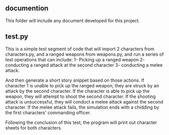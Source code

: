## documention

This folder will include any document developed for this project.


## test.py
This is a simple test segment of code that will import 2 characters from characters.py, and a ranged weapons from weapons.py, and run a series of test operations that can include:
1- Picking up a ranged weapon
2- conducting a ranged attack at the second character
3- conducting a melee attack.

And then generate a short story snippet based on those actions.
If character 1 is unable to pick up the ranged weapon, they are struck by an attack by the second character.
If the character is able to pick up the weapon, they will attempt to shoot the second character.
If the shooting attack is unsuccessful, they will conduct a melee attack against the second character.
If the melee attack fails, the simulation ends with a chidding by the first characters' commanding officer.

Following the conclusion of this test, the program will print out character sheets for both characters.